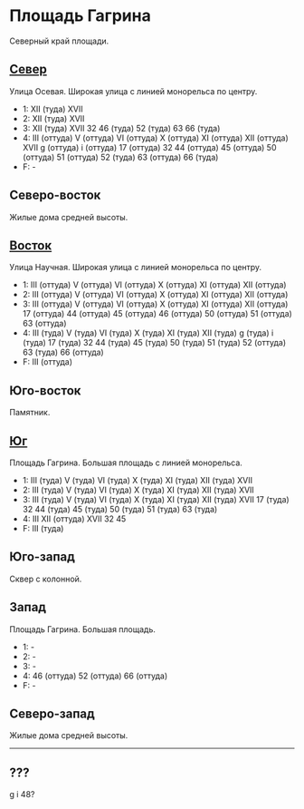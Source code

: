 # Площадь Гагрина

Северный край площади.

## [Север](./500085.md)

Улица Осевая.
Широкая улица с линией монорельса по центру.

* 1:    XII (туда)      XVII
* 2:    XII (туда)      XVII
* 3:    XII (туда)      XVII
        32  46 (туда)   52 (туда)       63      66 (туда)
* 4:    III (оттуда)    V (оттуда)      VI (оттуда)     X (оттуда)      XI (оттуда)
        XII (оттуда)    XVII            g (оттуда)      i (оттуда)
        17 (оттуда)     32      44 (оттуда)     45 (оттуда)     50 (оттуда)
        51 (оттуда)     52 (туда)       63 (оттуда)     66 (туда)
* F:    -

## Северо-восток

Жилые дома средней высоты.

## [Восток](./520090.md)

Улица Научная.
Широкая улица с линией монорельса по центру.

* 1:    III (оттуда)    V (оттуда)      VI (оттуда)     X (оттуда)      XI (оттуда)
        XII (оттуда)
* 2:    III (оттуда)    V (оттуда)      VI (оттуда)     X (оттуда)      XI (оттуда)
        XII (оттуда)
* 3:    III (оттуда)    V (оттуда)      VI (оттуда)     X (оттуда)      XI (оттуда)
        XII (оттуда)
        17 (оттуда)     44 (оттуда)     45 (оттуда)     46 (оттуда)     50 (оттуда)
        51 (оттуда)     63 (оттуда)
* 4:    III (туда)      V (туда)        VI (туда)       X (туда)        XI (туда)
        XII (туда)      g (туда)        i (туда)
        17 (туда)       32      44 (туда)       45 (туда)       50 (туда)
        51 (туда)       52 (оттуда)     63 (туда)       66 (оттуда)
* F:    III (оттуда)

## Юго-восток

Памятник.

## [Юг](./500100.md)

Площадь Гагрина.
Большая площадь с линией монорельса.

* 1:    III (туда)      V (туда)        VI (туда)       X (туда)        XI (туда)
        XII (туда)      XVII
* 2:    III (туда)      V (туда)        VI (туда)       X (туда)        XI (туда)
        XII (туда)      XVII
* 3:    III (туда)      V (туда)        VI (туда)       X (туда)        XI (туда)
        XII (туда)      XVII
        17 (туда)       32      44 (туда)       45 (туда)       50 (туда)
        51 (туда)       63 (туда)
* 4:    III     XII (оттуда)    XVII
        32      45
* F:    III (туда)

## Юго-запад

Сквер с колонной.

## Запад

Площадь Гагрина.
Большая площадь.

* 1:    -
* 2:    -
* 3:    -
* 4:    46 (оттуда)     52 (оттуда)     66 (оттуда)
* F:    -

## Северо-запад

Жилые дома средней высоты.

----

## ???

g   i
48?
